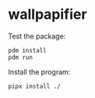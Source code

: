 # wallpapifier

Test the package:
```
pdm install
pdm run
```

Install the program:
```
pipx install ./
````
